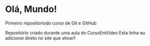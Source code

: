 # Olá, Mundo!
 Primeiro repositoriodo curso de Git e GitHub

 Repositório criado durante uma aula do CursoEmVideo
Esta linha eu adicionei direto no site que show!!
